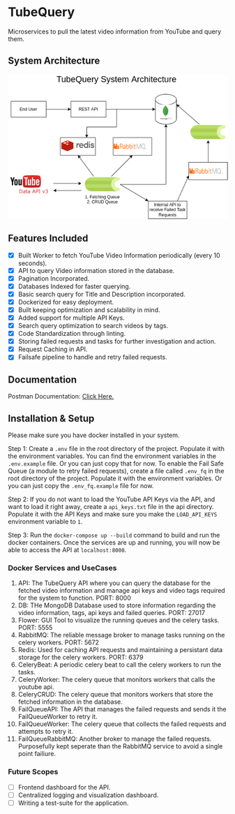 # TubeQuery

Microservices to pull the latest video information from YouTube and query them.

## System Architecture

![System Architecture](.github/system_architecture.png)

## Features Included

- [x] Built Worker to fetch YouTube Video Information periodically (every 10 seconds).
- [x] API to query Video information stored in the database.
- [x] Pagination Incorporated.
- [x] Databases Indexed for faster querying.
- [x] Basic search query for Title and Description incorporated.
- [x] Dockerized for easy deployment.
- [x] Built keeping optimization and scalability in mind.
- [x] Added support for multiple API Keys.
- [x] Search query optimization to search videos by tags.
- [x] Code Standardization through linting.
- [x] Storing failed requests and tasks for further investigation and action.
- [x] Request Caching in API.
- [x] Failsafe pipeline to handle and retry failed requests.

## Documentation

Postman Documentation: [Click Here.](https://documenter.getpostman.com/view/6334156/UzBiNU3S)

## Installation & Setup

Please make sure you have docker installed in your system.  

Step 1: Create a ```.env``` file in the root directory of the project. Populate it with the environment variables. You can find the environment variables in the ```.env.example``` file. Or you can just copy that for now. To enable the Fail Safe Queue (a module to retry failed requests), create a file called ```.env_fq``` in the root directory of the project. Populate it with the environment variables. Or you can just copy the ```.env_fq.example``` file for now.

Step 2: If you do not want to load the YouTube API Keys via the API, and want to load it right away, create a ```api_keys.txt``` file in the api directory. Populate it with the API Keys and make sure you make the ```LOAD_API_KEYS``` environment variable to ```1```.

Step 3: Run the ```docker-compose up --build``` command to build and run the docker containers. Once the services are up and running, you will now be able to access the API at ```localhost:8000```.

### Docker Services and UseCases

1. API: The TubeQuery API where you can query the database for the fetched video information and manage api keys and video tags required for the system to function. PORT: 8000
2. DB: THe MongoDB Database used to store information regarding the video information, tags, api keys and failed queries. PORT: 27017
3. Flower: GUI Tool to visualize the running queues and the celery tasks. PORT: 5555
4. RabbitMQ: The reliable message broker to manage tasks running on the celery workers. PORT: 5672
5. Redis: Used for caching API requests and maintaining a persistant data storage for the celery workers. PORT: 6379
6. CeleryBeat: A periodic celery beat to call the celery workers to run the tasks.
7. CeleryWorker: The celery queue that monitors workers that calls the youtube api.
8. CeleryCRUD: The celery queue that monitors workers that store the fetched information in the database.
9. FailQueueAPI: The API that manages the failed requests and sends it the FailQueueWorker to retry it.
10. FailQueueWorker: The celery queue that collects the failed requests and attempts to retry it.
11. FailQueueRabbitMQ: Another broker to manage the failed requests. Purposefully kept seperate than the RabbitMQ service to avoid a single point failiure.

### Future Scopes

- [ ] Frontend dashboard for the API.
- [ ] Centralized logging and visualization dashboard.
- [ ] Writing a test-suite for the application.